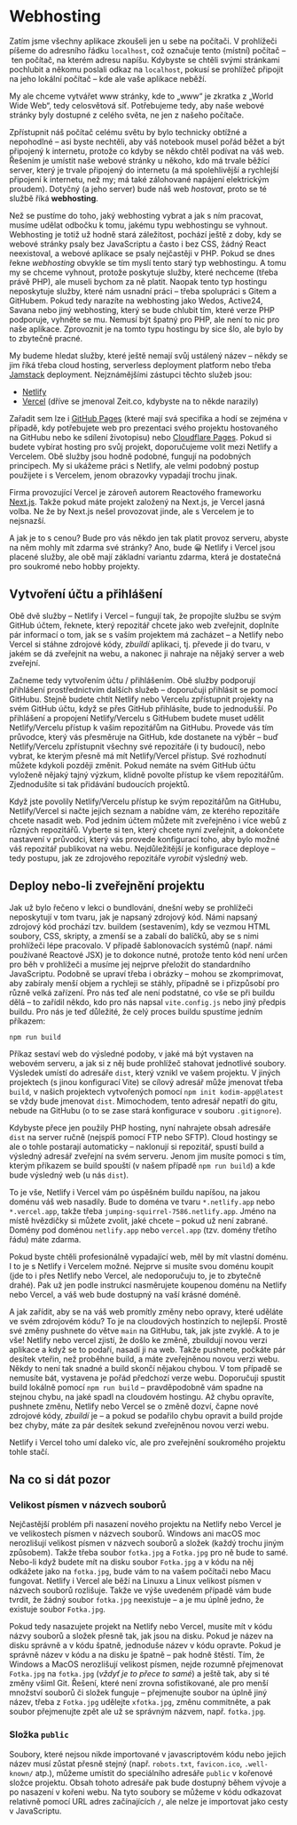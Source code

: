 # Webhosting

Zatím jsme všechny aplikace zkoušeli jen u sebe na počítači.
V prohlížeči píšeme do adresního řádku `localhost`, což označuje tento (místní) počítač – ten počítač, na kterém adresu napíšu.
Kdybyste se chtěli svými stránkami pochlubit a někomu poslali odkaz na `localhost`, pokusí se prohlížeč připojit na jeho lokální počítač – kde ale vaše aplikace neběží.

My ale chceme vytvářet www stránky, kde to „www“ je zkratka z „World Wide Web“, tedy celosvětová síť.
Potřebujeme tedy, aby naše webové stránky byly dostupné z celého světa, ne jen z našeho počítače.

Zpřístupnit náš počítač celému světu by bylo technicky obtížné a nepohodlné – asi byste nechtěli, aby váš notebook musel pořád běžet a být připojený k internetu, protože co kdyby se někdo chtěl podívat na váš web.
Řešením je umístit naše webové stránky u někoho, kdo má trvale běžící server, který je trvale připojený do internetu (a má spolehlivější a rychlejší připojení k internetu, než my; má také zálohované napájení elektrickým proudem).
Dotyčný (a jeho server) bude náš web _hostovat_, proto se té službě říká **webhosting**.

Než se pustíme do toho, jaký webhosting vybrat a jak s ním pracovat, musíme udělat odbočku k tomu, jakému typu webhostingu se vyhnout.
Webhosting je totiž už hodně stará záležitost, pochází ještě z doby, kdy se webové stránky psaly bez JavaScriptu a často i bez CSS, žádný React neexistoval, a webové aplikace se psaly nejčastěji v PHP.
Pokud se dnes řekne _webhosting_ obvykle se tím myslí tento starý typ webhostingu.
A tomu my se chceme vyhnout, protože poskytuje služby, které nechceme (třeba právě PHP), ale museli bychom za ně platit.
Naopak tento typ hostingu neposkytuje služby, které nám usnadní práci – třeba spolupráci s Gitem a GitHubem.
Pokud tedy narazíte na webhosting jako Wedos, Active24, Savana nebo jiný webhosting, který se bude chlubit tím, které verze PHP podporuje, vyhněte se mu.
Nemusí být špatný pro PHP, ale není to nic pro naše aplikace.
Zprovoznit je na tomto typu hostingu by sice šlo, ale bylo by to zbytečně pracné.

My budeme hledat služby, které ještě nemají svůj ustálený název – někdy se jim říká třeba cloud hosting, serverless deployment platform nebo třeba [Jamstack](https://jamstack.org) deployment.
Nejznámějšími zástupci těchto služeb jsou:

- [Netlify](https://www.netlify.com)
- [Vercel](https://vercel.com/) (dříve se jmenoval Zeit.co, kdybyste na to někde narazily)

Zařadit sem lze i [GitHub Pages](https://pages.github.com) (které mají svá specifika a hodí se zejména v případě, kdy  potřebujete web pro prezentaci svého projektu hostovaného na GitHubu nebo ke sdílení životopisu) nebo [Cloudflare Pages](https://pages.cloudflare.com).
Pokud si budete vybírat hosting pro svůj projekt, doporučujeme volit mezi Netlify a Vercelem.
Obě služby jsou hodně podobné, fungují na podobných principech.
My si ukážeme práci s Netlify, ale velmi podobný postup použijete i s Vercelem, jenom obrazovky vypadají trochu jinak.

Firma provozující Vercel je zároveň autorem Reactového frameworku [Next.js](https://nextjs.org).
Takže pokud máte projekt založený na Next.js, je Vercel jasná volba.
Ne že by Next.js nešel provozovat jinde, ale s Vercelem je to nejsnazší.

A jak je to s cenou?
Bude pro vás někdo jen tak platit provoz serveru, abyste na něm mohly mít zdarma své stránky?
Ano, bude 😀
Netlify i Vercel jsou placené služby, ale obě mají základní variantu zdarma, která je dostatečná pro soukromé nebo hobby projekty.

## Vytvoření účtu a přihlášení

Obě dvě služby – Netlify i Vercel – fungují tak, že propojíte službu se svým GitHub účtem, řeknete, který repozitář chcete jako web zveřejnit, doplníte pár informací o tom, jak se s vaším projektem má zacházet – a Netlify nebo Vercel si stáhne zdrojové kódy, _zbuildí_ aplikaci, tj. převede ji do tvaru, v jakém se dá zveřejnit na webu, a nakonec ji nahraje na nějaký server a web zveřejní.

Začneme tedy vytvořením účtu / přihlášením.
Obě služby podporují přihlášení prostřednictvím dalších služeb – doporučuji přihlásit se pomocí GitHubu.
Stejně budete chtít Netlify nebo Vercelu zpřístupnit projekty na svém GitHub účtu, když se přes GitHub přihlásíte, bude to jednodušší.
Po přihlášení a propojení Netlify/Vercelu s GitHubem budete muset udělit Netlify/Vercelu přístup k vašim repozitářům na GitHubu.
Provede vás tím průvodce, který vás přesměruje na GitHub, kde dostanete na výběr – buď Netlify/Vercelu zpřístupnit všechny své repozitáře (i ty budoucí), nebo vybrat, ke kterým přesně má mít Netlify/Vercel přístup.
Své rozhodnutí můžete kdykoli později změnit.
Pokud nemáte na svém GitHub účtu vyloženě nějaký tajný výzkum, klidně povolte přístup ke všem repozitářům.
Zjednodušíte si tak přidávání budoucích projektů.

Když jste povolily Netlify/Vercelu přístup ke svým repozitářům na GitHubu, Netlify/Vercel si načte jejich seznam a nabídne vám, ze kterého repozitáře chcete nasadit web.
Pod jedním účtem můžete mít zveřejněno i více webů z různých repozitářů.
Vyberte si ten, který chcete nyní zveřejnit, a dokončete nastavení v průvodci, který vás provede konfigurací toho, aby bylo možné váš repozitář publikovat na webu.
Nejdůležitější je konfigurace deploye – tedy postupu, jak ze zdrojového repozitáře _vyrobit_ výsledný web.

## Deploy nebo-li zveřejnění projektu

Jak už bylo řečeno v lekci o bundlování, dnešní weby se prohlížeči neposkytují v tom tvaru, jak je napsaný zdrojový kód.
Námi napsaný zdrojový kód prochází tzv. buildem (sestavením), kdy se vezmou HTML soubory, CSS, skripty, a zmenší se a zabalí do balíčků, aby se s nimi prohlížeči lépe pracovalo.
V případě šablonovacích systémů (např. námi používané Reactové JSX) je to dokonce nutné, protože tento kód není určen pro běh v prohlížeči a musíme jej nejprve přeložit do standardního JavaScriptu.
Podobně se upraví třeba i obrázky – mohou se zkomprimovat, aby zabíraly menší objem a rychleji se stáhly, případně se i přizpůsobí pro různě velká zařízení.
Pro nás teď ale není podstatné, co vše se při buildu dělá – to zařídil někdo, kdo pro nás napsal `vite.config.js` nebo jiný předpis buildu.
Pro nás je teď důležité, že celý proces buildu spustíme jedním příkazem:

```shell
npm run build
```

Příkaz sestaví web do výsledné podoby, v jaké má být vystaven na webovém serveru, a jak si z něj bude prohlížeč stahovat jednotlivé soubory.
Výsledek umístí do adresáře `dist`, který vznikl ve vašem projektu.
V jiných projektech (s jinou konfigurací Vite) se cílový adresář může jmenovat třeba `build`, v našich projektech vytvořených pomocí `npm init kodim-app@latest` se vždy bude jmenovat `dist`.
Mimochodem, tento adresář nepatří do gitu, nebude na GitHubu (o to se zase stará konfigurace v souboru `.gitignore`).

Kdybyste přece jen použily PHP hosting, nyní nahrajete obsah adresáře `dist` na server ručně (nejspíš pomocí FTP nebo SFTP).
Cloud hostingy se ale o tohle postarají automaticky – naklonují si repozitář, spustí build a výsledný adresář zveřejní na svém serveru.
Jenom jim musíte pomoci s tím, kterým příkazem se build spouští (v našem případě `npm run build`) a kde bude výsledný web (u nás `dist`). 

To je vše, Netlify i Vercel vám po úspěšném buildu napíšou, na jakou doménu váš web nasadily.
Bude to doména ve tvaru `*.netlify.app` nebo `*.vercel.app`, takže třeba `jumping-squirrel-7586.netlify.app`.
Jméno na místě hvězdičky si můžete zvolit, jaké chcete – pokud už není zabrané.
Domény pod doménou `netlify.app` nebo `vercel.app` (tzv. domény třetího řádu) máte zdarma.

Pokud byste chtěli profesionálně vypadající web, měl by mít vlastní doménu.
I to je s Netlify i Vercelem možné.
Nejprve si musíte svou doménu koupit (jde to i přes Netlify nebo Vercel, ale nedoporučuju to, je to zbytečně drahé).
Pak už jen podle instrukcí nasměrujete koupenou doménu na Netlify nebo Vercel, a váš web bude dostupný na vaší krásné doméně.

A jak zařídit, aby se na váš web promítly změny nebo opravy, které uděláte ve svém zdrojovém kódu?
To je na cloudových hostinzích to nejlepší.
Prostě své změny pushnete do větve `main` na GitHubu, tak, jak jste zvyklé.
A to je vše!
Netlify nebo vercel zjistí, že došlo ke změně, zbuildují novou verzi aplikace a když se to podaří, nasadí ji na web.
Takže pushnete, počkáte pár desítek vteřin, než proběhne build, a máte zveřejněnou novou verzi webu.
Někdy to není tak snadné a build skončí nějakou chybou.
V tom případě se nemusíte bát, vystavena je pořád předchozí verze webu.
Doporučuji spustit build lokálně pomocí `npm run build` – pravděpodobně vám spadne na stejnou chybu, na jaké spadl na cloudovém hostingu.
Až chybu opravíte, pushnete změnu, Netlify nebo Vercel se o změně dozví, čapne nové zdrojové kódy, _zbuildí_ je – a pokud se podařilo chybu opravit a build projde bez chyby, máte za pár desítek sekund zveřejněnou novou verzi webu.

Netlify i Vercel toho umí daleko víc, ale pro zveřejnění soukromého projektu tohle stačí.

## Na co si dát pozor

### Velikost písmen v názvech souborů

Nejčastější problém při nasazení nového projektu na Netlify nebo Vercel je ve velikostech písmen v názvech souborů.
Windows ani macOS moc nerozlišují velikost písmen v názvech souborů a složek (každý trochu jiným způsobem).
Takže třeba soubor `fotka.jpg` a `Fotka.jpg` pro ně bude to samé.
Nebo-li když budete mít na disku soubor `Fotka.jpg` a v kódu na něj odkážete jako na `fotka.jpg`, bude vám to na vašem počítači nebo Macu fungovat.
Netlify i Vercel ale běží na Linuxu a Linux velikost písmen v názvech souborů rozlišuje.
Takže ve výše uvedeném případě vám bude tvrdit, že žádný soubor `fotka.jpg` neexistuje – a je mu úplně jedno, že existuje soubor `Fotka.jpg`.

Pokud tedy nasazujete projekt na Netlify nebo Vercel, musíte mít v kódu názvy souborů a složek přesně tak, jak jsou na disku.
Pokud je název na disku správně a v kódu špatně, jednoduše název v kódu opravte.
Pokud je správně název v kódu a na disku je špatně – pak hodně štěstí.
Tím, že Windows a MacOS nerozlišují velikost písmen, nejde rozumně přejmenovat `Fotka.jpg` na `fotka.jpg` (_vždyť je to přece to samé_) a ještě tak, aby si té změny všiml Git.
Řešení, které není zrovna sofistikované, ale pro menší množství souborů či složek funguje – přejmenujte soubor na úplně jiný název, třeba z `Fotka.jpg` udělejte `xfotka.jpg`, změnu commitněte, a pak soubor přejmenujte zpět ale už se správným názvem, např. `fotka.jpg`.

### Složka `public`

Soubory, které nejsou nikde importované v javascriptovém kódu nebo jejich název musí zůstat přesně stejný (např. `robots.txt`, `favicon.ico`, `.well-known/` atp.), můžeme umístit do speciálního adresáře `public` v kořenové složce projektu. Obsah tohoto adresáře pak bude dostupný během vývoje a po nasazení v kořeni webu. Na tyto soubory se můžeme v kódu odkazovat relativně pomocí URL adres začínajících `/`, ale nelze je importovat jako cesty v JavaScriptu.
